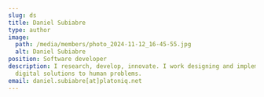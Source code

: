 ```yaml
---
slug: ds
title: Daniel Subiabre
type: author
image:
  path: /media/members/photo_2024-11-12_16-45-55.jpg
  alt: Daniel Subiabre
position: Software developer
description: I research, develop, innovate. I work designing and implementing
  digital solutions to human problems.
email: daniel.subiabre[at]platoniq.net
---
```

